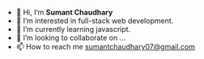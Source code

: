 - 👋 Hi, I’m **Sumant Chaudhary**  
- 👀 I’m interested in full-stack web development.
- 🌱 I’m currently learning javascript.
- 💞️ I’m looking to collaborate on ...
- 📫 How to reach me sumantchaudhary07@gmail.com

<!---
sumant7/sumant7 is a ✨ special ✨ repository because its `README.md` (this file) appears on your GitHub profile.
You can click the Preview link to take a look at your changes.
--->
